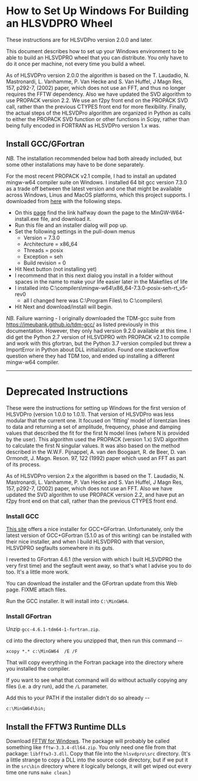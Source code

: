 # How to Set Up Windows For Building an HLSVDPRO Wheel
These instructions are for HLSVDPro version 2.0.0 and later. 

This document  describes how to set up your Windows environment to be able to build an HLSVDPRO wheel that you can distribute. You only have to do it once per machine, not every time you build a wheel.

As of HLSVDPro version 2.0.0 the algorithm is based on the T. Laudadio, N. Mastronardi, L. Vanhamme, P. Van Hecke and S. Van Huffel, J Magn Res, 157, p292-7, (2002) paper, which does not use an FFT, and thus no longer requires the FFTW dependency. Also we have updated the SVD algorithm to use PROPACK version 2.2. We use an f2py front end on the PROPACK SVD call, rather than the previous CTYPES front end for more flexibility. Finally, the actual steps of the HLSVDPro algorithm are organized in Python as calls to either the PROPACK SVD function or other functions in Scipy, rather than being fully encoded in FORTRAN as HLSVDPro version 1.x was.

## Install GCC/GFortran
*NB.* The installation recommended below had both already included, but some other installations may have to be done separately. 

For the most recent PROPACK v2.1 compile, I had to install an updated mingw-w64 compiler suite on Windows.  I installed 64 bit gcc version 7.3.0 as a trade off between the latest version and one that might be available across Windows, Linus and MacOS platforms, which this project supports. I downloaded from [here](https://sourceforge.net/projects/mingw-w64/) with the following steps.
- On this [page](https://sourceforge.net/projects/mingw-w64/files/) find the link halfway down the page to the MinGW-W64-install.exe file, and download it.
- Run this file and an installer dialog will pop up.
- Set the following settings in the pull-down menus
  - Version = 7.3.0
  - Architecture = x86_64
  - Threads = posix
  - Exception = seh
  - Build revision = 0
- Hit Next button (not installing yet)
- I recommend that in this next dialog you install in a folder without spaces in the name to make your life easier later in the Makefiles of life
- I installed into C:\compilers\mingw-w64\x86_64-7.3.0-posix-seh-rt_v5-rev0
  - all I changed here was C:\Program Files\ to C:\compilers\
- Hit Next and download/install will begin.

*NB.* Failure warning - I originally downloaded the TDM-gcc suite from https://jmeubank.github.io/tdm-gcc/ as listed previously in this documentation. However, they only had version 9.2.0 available at this time. I did get the Python 2.7 version of HLSVDPRO with PROPACK v2.1 to compile and work with this gfortran, but the Python 3.7 version compiled but threw a ImportError in Python about DLL initialization. Found one stackoverflow question where they had TDM too, and ended up installing a different mingw-w64 compiler. 


----

# Deprecated Instructions
These were the instructions for setting up Windows for the first version of HLSVDPro (version 1.0.0 to 1.0.1). That version of HLSVDPro was less modular that the current one. It focused on 'fitting' model of lorentzian lines to data and returning a set of amplitude, frequency, phase and damping values that described the fit for the first N model lines (where N is provided by the user). This algorithm used the PROPACK (version 1.x) SVD algorithm to calculate the first N singular values. It was also based on the method described in the W.W.F. Pijnappel, A. van den Boogaart, R. de Beer, D. van Ormondt, J. Magn. Reson. 97, 122 (1992) paper which used an FFT as part of its process. 

As of HLSVDPro version 2.x the algorithm is based on the T. Laudadio, N. Mastronardi, L. Vanhamme, P. Van Hecke and S. Van Huffel, J Magn Res, 157, p292-7, (2002) paper, which does not use an FFT. Also we have updated the SVD algorithm to use PROPACK version 2.2, and have put an f2py front end on that call, rather than the previous CTYPES front end.

### Install GCC
[This site](http://tdm-gcc.tdragon.net) offers a nice installer for GCC+GFortran.
Unfortunately, only the latest version of GCC+GFortran (5.1.0 as of this writing)
can be installed with their nice installer, and when I build HLSVDPRO with
that version, HLSVDPRO segfaults somewhere in its guts.

I reverted to GFortran 4.6.1 (the version with which I built HLSVDPRO the
very first time) and the segfault went away, so that's what I advise you to do
too. It's a little more work.

You can download the installer and the GFortran update from this Web page.
FIXME attach files. 

Run the GCC installer. It will install into `C:\MinGW64`.

### Install GFortran
Unzip `gcc-4.6.1-tdm64-1-fortran.zip`.

cd into the directory where you unzipped that, then run this command --
```
xcopy *.* c:\MinGW64  /E /F
```

That will copy everything in the Fortran package into the directory where you 
installed the compiler. 

If you want to see what that command will do without actually copying any files
(i.e. a dry run), add the `/L` parameter.

Add this to your PATH if the installer didn't do so
already --
```
c:\MinGW64\bin;
```

## Install the FFTW3 Runtime DLLs
Download [FFTW for Windows](http://www.fftw.org/install/windows.html).
The package will probably be called something like `fftw-3.3.4-dll64.zip`.
You only need one file from that package: `libfftw3-3.dll`. Copy that
file into the `hlsvdpro\src` directory. (It's a little strange to copy a DLL
into the source code directory, but if we put it in the `src\bin` directory
where it logically belongs, it will get wiped out every time one
runs `make clean`.)
